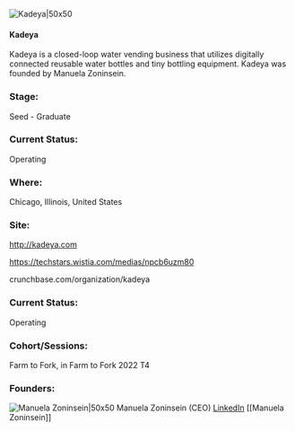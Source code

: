 

![Kadeya|50x50](https://apimg.techstars.com/connect/images/image_files/62d1a1aa8242bf00087029d9/original/Kadeya.png)

#### Kadeya
Kadeya is a closed-loop water vending business that utilizes digitally connected reusable water bottles and tiny bottling equipment. Kadeya was founded by Manuela Zoninsein.

### Stage: 
Seed - Graduate 

### Current Status: 
Operating

### Where:
Chicago, Illinois, United States

### Site:
http://kadeya.com

https://techstars.wistia.com/medias/npcb6uzm80

crunchbase.com/organization/kadeya

### Current Status: 
Operating

### Cohort/Sessions: 
Farm to Fork, in Farm to Fork 2022 T4

### Founders: 

![Manuela Zoninsein|50x50](https://www.f6s.com/content-resource/profiles/894910_th2.jpg) Manuela Zoninsein (CEO) [LinkedIn](https://linkedin.com/in/manuelazoninsein) [[Manuela Zoninsein]]


